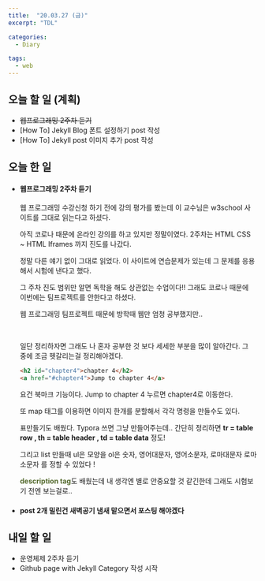 ```yaml
---
title:  "20.03.27 (금)"
excerpt: "TDL"

categories:
  - Diary

tags:
  - web
---
```


## 오늘 할 일 (계획)

- ~~웹프로그래밍 2주차 듣기~~
- [How To] Jekyll Blog 폰트 설정하기 post 작성
- [How To] Jekyll post 이미지 추가 post 작성



## 오늘 한 일

- #### 웹프로그래밍 2주차 듣기

  웹 프로그래밍 수강신청 하기 전에 강의 평가를 봤는데 이 교수님은 w3school 사이트를 그대로 읽는다고 하셨다.

  아직 코로나 때문에 온라인 강의를 하고 있지만 정말이였다. 2주차는 HTML CSS ~ HTML Iframes 까지 진도를 나갔다.

  정말 다른 얘기 없이 그대로 읽었다. 이 사이트에 연습문제가 있는데 그 문제를 응용해서 시험에 낸다고 했다.

  그 주차 진도 범위만 알면 독학을 해도 상관없는 수업이다!! 그래도 코로나 때문에 이번에는 팀프로젝트를 안한다고 하셨다.

  웹 프로그래밍 팀프로젝트 때문에 방학때 웹만 엄청 공부했지만..

  <br>

  일단 정리하자면 그래도 나 혼자 공부한 것 보다 세세한 부분을 많이 알아간다. 그 중에 조금 헷갈리는걸 정리해야겠다.
  
  ```html
  <h2 id="chapter4">chapter 4</h2>
  <a href="#chapter4">Jump to chapter 4</a>
  ```
  
  요건 북마크 기능이다. Jump to chapter 4 누르면 chapter4로 이동한다.
  
  또 map 태그를 이용하면 이미지 한개를 분할해서 각각 명령을 만들수도 있다.
  
  표만들기도 배웠다. Typora 쓰면 그냥 만들어주는데.. 간단히 정리하면 **tr = table row , th = table header , td = table data** 정도!
  
  그리고 list 만들때 ul은 모양을 ol은 숫자, 영어대문자, 영어소문자, 로마대문자 로마소문자 를 정할 수 있었다 !
  
  <span style="color:darkolivegreen">**description tag**</span>도 배웠는데 내 생각엔 별로 안중요할 것 같긴한데 그래도 시험보기 전엔 보는걸로..
  
- #### post 2개 밀린건 새벽공기 냄새 맡으면서 포스팅 해야겠다

  

  


## 내일 할 일

- 운영체제 2주차 듣기
- Github page with Jekyll Category 작성 시작

